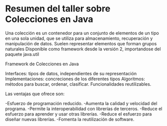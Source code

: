 # Resumen del taller sobre Colecciones en Java

Una colección es un contenedor para un conjunto de elementos de un tipo en una sola unidad, que se utiliza para almacenamiento, recuperación y manipulación de datos. Suelen representar elementos que forman grupos naturales
Disponible como framework desde la versión 2, importandose del paquete java.util

Framework de Colecciones en Java

Interfaces: tipos de datos, independientes de su representación
Implementaciones: concreciones de los diferentes tipos
Algoritmos: métodos para buscar, ordenar, clasificar.
Funcionalidades reutilizables.

Las ventajas que ofrece son:

-Esfuerzo de programación reducido.
-Aumenta la calidad y velocidad del programa.
-Permite la interoperabilidad con librerías de terceros.
-Reduce el esfuerzo para aprender y usar otras librerías.
-Reduce el esfuerzo para diseñar nuevas librerías.
-Fomenta la reutilización de software.
